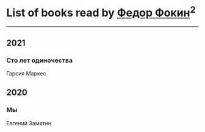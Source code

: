 # List of books read by [Федор Фокин](https://my.mail.ru/mail/fedor.fokin.1997/)<sup>2</sup>
---

## 2021

### Сто лет одиночества
Гарсия Маркес



## 2020

### Мы
Евгений Замятин



